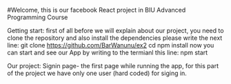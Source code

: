 #Welcome, this is our facebook React project in BIU Advanced Programming Course

Getting start:
first of all before we will explain about our project, you need to clone the repository and also install the dependencies
please write the next line:
git clone https://github.com/BarWanunu/ex2 cd npm install
now you can start and see our App by writing to the termianl this line:
npm start

Our project:
Signin page- the first page while running the app, for this part of the project we have only one user (hard coded) for siging in.



